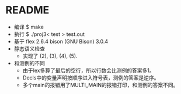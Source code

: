 # README

- 编译
$ make
- 执行
$ ./proj3< test > test.out
- 基于
flex 2.6.4
bison (GNU Bison) 3.0.4
- 静态语义检查
  - 实现了 (2), (3), (4), (5).
- 和测例的不同
  - 由于lex多算了最后的空行，所以行数会比测例的答案多1。
  - Decls中的变量声明按顺序进入符号表，测例的答案是逆序。
  - 多个main的报错用了MULTI_MAIN的报错打印，和测例的答案不同。

